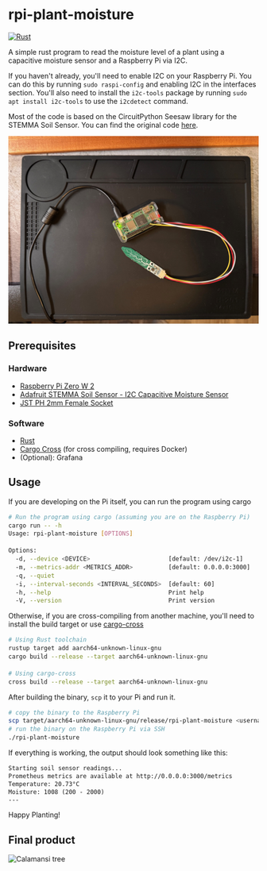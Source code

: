 # rpi-plant-moisture

[![Rust](https://github.com/cmackenzie1/rpi-plant-moisture/actions/workflows/rust.yml/badge.svg?branch=main)](https://github.com/cmackenzie1/rpi-plant-moisture/actions/workflows/rust.yml)

A simple rust program to read the moisture level of a plant using a capacitive moisture sensor and a Raspberry Pi via I2C.

If you haven't already, you'll need to enable I2C on your Raspberry Pi. You can do this by running `sudo raspi-config` and enabling I2C in the interfaces section. You'll also need to install the `i2c-tools` package by running `sudo apt install i2c-tools` to use the `i2cdetect` command.

Most of the code is based on the CircuitPython Seesaw library for the STEMMA Soil Sensor. You can find the original code [here](https://github.com/adafruit/Adafruit_CircuitPython_seesaw).

![rpi with sensor](static/IMG_3127.jpeg)

## Prerequisites

### Hardware

- [Raspberry Pi Zero W 2](https://www.adafruit.com/product/5291)
- [Adafruit STEMMA Soil Sensor - I2C Capacitive Moisture Sensor](https://www.adafruit.com/product/4026)
- [JST PH 2mm Female Socket](https://www.adafruit.com/product/3950)

### Software

- [Rust](https://www.rust-lang.org/learn/get-started)
- [Cargo Cross](https://github.com/cross-rs/cross) (for cross compiling, requires Docker)
- (Optional): Grafana

## Usage

If you are developing on the Pi itself, you can run the program using cargo

```bash
# Run the program using cargo (assuming you are on the Raspberry Pi)
cargo run -- -h
Usage: rpi-plant-moisture [OPTIONS]

Options:
  -d, --device <DEVICE>                      [default: /dev/i2c-1]
  -m, --metrics-addr <METRICS_ADDR>          [default: 0.0.0.0:3000]
  -q, --quiet
  -i, --interval-seconds <INTERVAL_SECONDS>  [default: 60]
  -h, --help                                 Print help
  -V, --version                              Print version
```

Otherwise, if you are cross-compiling from another machine, you'll need to install the build target or use [cargo-cross](https://github.com/cross-rs/cross)

```bash
# Using Rust toolchain
rustup target add aarch64-unknown-linux-gnu
cargo build --release --target aarch64-unknown-linux-gnu

# Using cargo-cross
cross build --release --target aarch64-unknown-linux-gnu
```

After building the binary, `scp` it to your Pi and run it.

```bash
# copy the binary to the Raspberry Pi
scp target/aarch64-unknown-linux-gnu/release/rpi-plant-moisture <username>@<ip>:~/rpi-plant-moisture
# run the binary on the Raspberry Pi via SSH
./rpi-plant-moisture
```

If everything is working, the output should look something like this:

```text
Starting soil sensor readings...
Prometheus metrics are available at http://0.0.0.0:3000/metrics
Temperature: 20.73°C
Moisture: 1008 (200 - 2000)
---
```

Happy Planting!

## Final product

![Calamansi tree](static/IMG_3134.jpeg)
